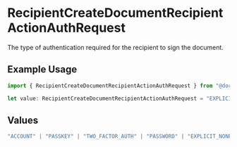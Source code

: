 # RecipientCreateDocumentRecipientActionAuthRequest

The type of authentication required for the recipient to sign the document.

## Example Usage

```typescript
import { RecipientCreateDocumentRecipientActionAuthRequest } from "@documenso/sdk-typescript/models/operations";

let value: RecipientCreateDocumentRecipientActionAuthRequest = "EXPLICIT_NONE";
```

## Values

```typescript
"ACCOUNT" | "PASSKEY" | "TWO_FACTOR_AUTH" | "PASSWORD" | "EXPLICIT_NONE"
```